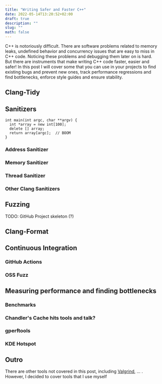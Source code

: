 ```yaml
---
title: "Writing Safer and Faster C++"
date: 2022-05-14T13:20:52+02:00
draft: true
description: ""
slug: ""
math: false
---
```


C++ is notoriously difficult. There are software problems related to memory
leaks, undefined behavior and concurrency issues that are easy to miss in C++
code. Noticing these problems and debugging them later on is hard. But there are
instruments that make writing C++ code faster, easier and safer! In this post I
will cover some that you can use in your projects to find existing bugs and
prevent new ones, track performance regressions and find bottlenecks, enforce
style guides and ensure stability.

## Clang-Tidy

## Sanitizers

```c++{hl_lines=[2, 4]}
int main(int argc, char **argv) {
  int *array = new int[100];
  delete [] array;
  return array[argc];  // BOOM
}
```

### Address Sanitizer

### Memory Sanitizer

### Thread Sanitizer

### Other Clang Sanitizers

## Fuzzing

TODO: GitHub Project skeleton (?)

## Clang-Format

## Continuous Integration

### GitHub Actions

### OSS Fuzz

## Measuring performance and finding bottlenecks

### Benchmarks

### Chandler's Cache hits tools and talk?

### gperftools

### KDE Hotspot

## Outro

There are other tools not covered in this post, including
[Valgrind](http://valgrind.org/), ... . However, I decided to cover tools
that I use myself
